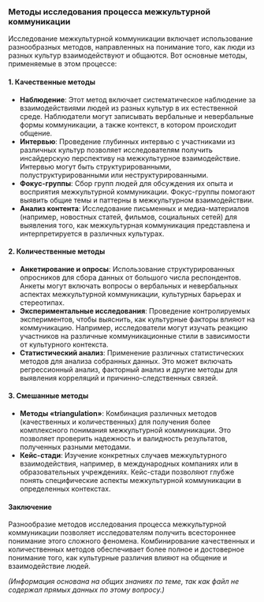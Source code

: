 ### Методы исследования процесса межкультурной коммуникации
Исследование межкультурной коммуникации включает использование разнообразных методов, направленных на понимание того, как люди из разных культур взаимодействуют и общаются. Вот основные методы, применяемые в этом процессе:
#### 1. **Качественные методы**
- **Наблюдение**: Этот метод включает систематическое наблюдение за взаимодействиями людей из разных культур в их естественной среде. Наблюдатели могут записывать вербальные и невербальные формы коммуникации, а также контекст, в котором происходит общение.
- **Интервью**: Проведение глубинных интервью с участниками из различных культур позволяет исследователям получить инсайдерскую перспективу на межкультурное взаимодействие. Интервью могут быть структурированными, полуструктурированными или неструктурированными.
- **Фокус-группы**: Сбор групп людей для обсуждения их опыта и восприятия межкультурной коммуникации. Фокус-группы помогают выявить общие темы и паттерны в межкультурном взаимодействии.
- **Анализ контента**: Исследование письменных и медиа-материалов (например, новостных статей, фильмов, социальных сетей) для выявления того, как межкультурная коммуникация представлена и интерпретируется в различных культурах.
#### 2. **Количественные методы**
- **Анкетирование и опросы**: Использование структурированных опросников для сбора данных от большого числа респондентов. Анкеты могут включать вопросы о вербальных и невербальных аспектах межкультурной коммуникации, культурных барьерах и стереотипах.
- **Экспериментальные исследования**: Проведение контролируемых экспериментов, чтобы выяснить, как культурные факторы влияют на коммуникацию. Например, исследователи могут изучать реакцию участников на различные коммуникационные стили в зависимости от культурного контекста.
- **Статистический анализ**: Применение различных статистических методов для анализа собранных данных. Это может включать регрессионный анализ, факторный анализ и другие методы для выявления корреляций и причинно-следственных связей.

#### 3. **Смешанные методы**
- **Методы «triangulation»**: Комбинация различных методов (качественных и количественных) для получения более комплексного понимания межкультурной коммуникации. Это позволяет проверить надежность и валидность результатов, полученных разными методами.
- **Кейс-стади**: Изучение конкретных случаев межкультурного взаимодействия, например, в международных компаниях или в образовательных учреждениях. Кейс-стади позволяют глубже понять специфические аспекты межкультурной коммуникации в определенных контекстах.

#### Заключение
Разнообразие методов исследования процесса межкультурной коммуникации позволяет исследователям получить всестороннее понимание этого сложного феномена. Комбинирование качественных и количественных методов обеспечивает более полное и достоверное понимание того, как культурные различия влияют на общение и взаимодействие людей.

_(Информация основана на общих знаниях по теме, так как файл не содержал прямых данных по этому вопросу.)_